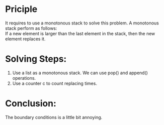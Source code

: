 # Priciple
It requires to use a monotonous stack to solve this problem. A monotonous stack perform as follows:  
If a new element is larger than the last element in the stack, then the new element replaces it.

# Solving Steps:
1. Use a list as a monotonous stack. We can use pop() and append() operations.
2. Use a counter c to count replacing times.

# Conclusion:
The boundary conditions is a little bit annoying.
